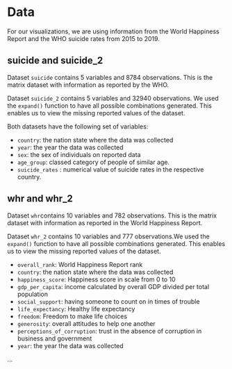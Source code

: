# Data

For our visualizations, we are using information from the World Happiness Report and the WHO suicide rates from 2015 to 2019. 

## suicide and suicide_2

Dataset `suicide` contains 5 variables and 8784 observations. This is the matrix dataset with information as reported by the WHO. 

Dataset `suicide_2` contains 5 variables and 32940 observations. We used the `expand()` function to have all possible combinations generated. This enables us to view the missing reported values of the dataset.  

Both datasets have the following set of variables: 

- `country`: the nation state where the data was collected 
- `year`: the year the data was collected 
- `sex`: the sex of individuals on reported data 
- `age_group`: classed category of people of similar age.
- `suicide_rates` : numerical value of suicide rates in the respective country. 



## whr and whr_2

Dataset `whr`contains 10 variables and 782 observations. This is the matrix dataset with information as reported in the World Happiness Report.

Dataset `whr_2` contains 10 variables and 777 observations.We used the `expand()` function to have all possible combinations generated. This enables us to view the missing reported values of the dataset.  

- `overall_rank`: World Happiness Report rank    
- `country`: the nation state where the data was collected         
- `happiness_score`: Happiness score in scale from 0 to 10     
- `gdp_per_capita`: income calculated by overall GDP divided per total population                         
- `social_support`: having someone to count on in times of trouble
- `life_expectancy`: Healthy life expectancy                      
- `freedom`: Freedom to make life choices     
- `generosity`: overall attitudes to help one another           
- `perceptions_of_corruption`: trust in the absence of corruption in business and government                                     
- `year`: the year the data was collected


 ...


